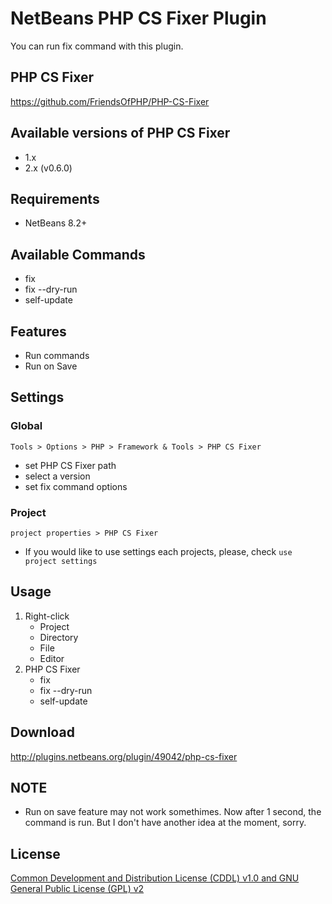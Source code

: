 # NetBeans PHP CS Fixer Plugin

You can run fix command with this plugin.

## PHP CS Fixer

https://github.com/FriendsOfPHP/PHP-CS-Fixer

## Available versions of PHP CS Fixer

- 1.x
- 2.x (v0.6.0)

## Requirements

- NetBeans 8.2+

## Available Commands
- fix
- fix --dry-run
- self-update

## Features

- Run commands
- Run on Save

## Settings

### Global

 `Tools > Options > PHP > Framework & Tools > PHP CS Fixer`
- set PHP CS Fixer path
- select a version
- set fix command options

### Project

`project properties > PHP CS Fixer`
- If you would like to use settings each projects, please, check `use project settings`

## Usage

1. Right-click
    - Project
    - Directory
    - File
    - Editor
2. PHP CS Fixer
    - fix
    - fix --dry-run
    - self-update

## Download

http://plugins.netbeans.org/plugin/49042/php-cs-fixer

## NOTE

- Run on save feature may not work somethimes. Now after 1 second, the command is run. But I don't have another idea at the moment, sorry.

## License

[Common Development and Distribution License (CDDL) v1.0 and GNU General Public License (GPL) v2](http://netbeans.org/cddl-gplv2.html)
